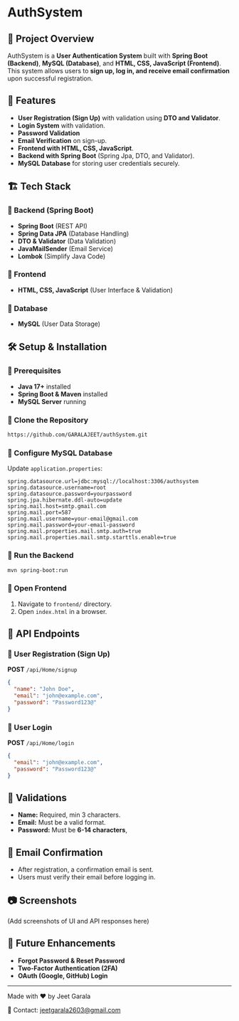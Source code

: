 # AuthSystem

## 📌 Project Overview
AuthSystem is a **User Authentication System** built with **Spring Boot (Backend)**, **MySQL (Database)**, and **HTML, CSS, JavaScript (Frontend)**. This system allows users to **sign up, log in, and receive email confirmation** upon successful registration.

## 🚀 Features
- **User Registration (Sign Up)** with validation using **DTO and Validator**.
- **Login System** with validation.
- **Password Validation**
- **Email Verification** on sign-up.
- **Frontend with HTML, CSS, JavaScript**.
- **Backend with Spring Boot** (Spring Jpa, DTO, and Validator).
- **MySQL Database** for storing user credentials securely.

## 🏗️ Tech Stack
### 🔹 Backend (Spring Boot)
- **Spring Boot** (REST API)
- **Spring Data JPA** (Database Handling)
- **DTO & Validator** (Data Validation)
- **JavaMailSender** (Email Service)
- **Lombok** (Simplify Java Code)

### 🔹 Frontend
- **HTML, CSS, JavaScript** (User Interface & Validation)

### 🔹 Database
- **MySQL** (User Data Storage)

## 🛠️ Setup & Installation
### 🔹 Prerequisites
- **Java 17+** installed
- **Spring Boot & Maven** installed
- **MySQL Server** running

### 🔹 Clone the Repository
```sh
https://github.com/GARALAJEET/authSystem.git
```

### 🔹 Configure MySQL Database
Update `application.properties`:
```properties
spring.datasource.url=jdbc:mysql://localhost:3306/authsystem
spring.datasource.username=root
spring.datasource.password=yourpassword
spring.jpa.hibernate.ddl-auto=update
spring.mail.host=smtp.gmail.com
spring.mail.port=587
spring.mail.username=your-email@gmail.com
spring.mail.password=your-email-password
spring.mail.properties.mail.smtp.auth=true
spring.mail.properties.mail.smtp.starttls.enable=true
```

### 🔹 Run the Backend
```sh
mvn spring-boot:run
```

### 🔹 Open Frontend
1. Navigate to `frontend/` directory.
2. Open `index.html` in a browser.

## 📜 API Endpoints
### 🔹 User Registration (Sign Up)
**POST** `/api/Home/signup`
```json
{
  "name": "John Doe",
  "email": "john@example.com",
  "password": "Password123@"
}
```

### 🔹 User Login
**POST** `/api/Home/login`
```json
{
  "email": "john@example.com",
  "password": "Password123@"
}
```

## 📝 Validations
- **Name:** Required, min 3 characters.
- **Email:** Must be a valid format.
- **Password:** Must be **6-14 characters**,

## 📩 Email Confirmation
- After registration, a confirmation email is sent.
- Users must verify their email before logging in.

## 📷 Screenshots
(Add screenshots of UI and API responses here)

## 📌 Future Enhancements
- **Forgot Password & Reset Password**
- **Two-Factor Authentication (2FA)**
- **OAuth (Google, GitHub) Login**

---
Made with ❤️ by Jeet Garala

📧 Contact: jeetgarala2603@gmail.com

